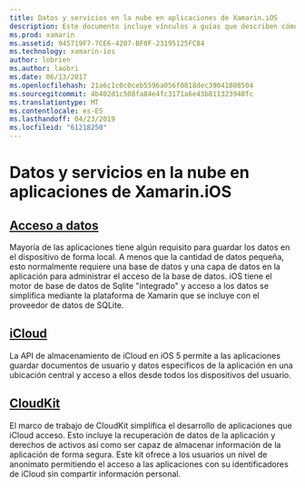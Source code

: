 ```yaml
---
title: Datos y servicios en la nube en aplicaciones de Xamarin.iOS
description: Este documento incluye vínculos a guías que describen cómo trabajar con datos locales, iCloud y CloudKit en una aplicación de Xamarin.iOS.
ms.prod: xamarin
ms.assetid: 945719F7-7CE6-4207-BF0F-23195125FC84
ms.technology: xamarin-ios
author: lobrien
ms.author: laobri
ms.date: 06/13/2017
ms.openlocfilehash: 21a6c1c0c0ceb5596a056f0818dec39041808504
ms.sourcegitcommit: 4b402d1c508fa84e4fc3171a6e43b811323948fc
ms.translationtype: MT
ms.contentlocale: es-ES
ms.lasthandoff: 04/23/2019
ms.locfileid: "61218250"
---
```

# <a name="data-and-cloud-services-in-xamarinios-apps"></a>Datos y servicios en la nube en aplicaciones de Xamarin.iOS

##  <a name="data-accessiosdata-clouddataindexmd"></a>[Acceso a datos](~/ios/data-cloud/data/index.md)

Mayoría de las aplicaciones tiene algún requisito para guardar los datos en el dispositivo de forma local. A menos que la cantidad de datos pequeña, esto normalmente requiere una base de datos y una capa de datos en la aplicación para administrar el acceso de la base de datos. iOS tiene el motor de base de datos de Sqlite "integrado" y acceso a los datos se simplifica mediante la plataforma de Xamarin que se incluye con el proveedor de datos de SQLite.

##  <a name="icloudiosdata-cloudintroduction-to-icloudmd"></a>[iCloud](~/ios/data-cloud/introduction-to-icloud.md)

La API de almacenamiento de iCloud en iOS 5 permite a las aplicaciones guardar documentos de usuario y datos específicos de la aplicación en una ubicación central y acceso a ellos desde todos los dispositivos del usuario.

##  <a name="cloudkitiosdata-cloudintro-to-cloudkitmd"></a>[CloudKit](~/ios/data-cloud/intro-to-cloudkit.md)

El marco de trabajo de CloudKit simplifica el desarrollo de aplicaciones que iCloud acceso. Esto incluye la recuperación de datos de la aplicación y derechos de activos así como ser capaz de almacenar información de la aplicación de forma segura. Este kit ofrece a los usuarios un nivel de anonimato permitiendo el acceso a las aplicaciones con su identificadores de iCloud sin compartir información personal.